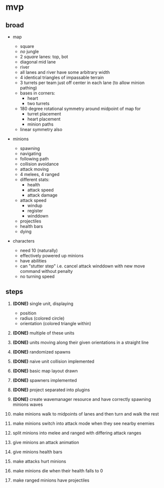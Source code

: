 # mvp

## broad

- map

  - square
  - _no_ jungle
  - 2 _square_ lanes: top, bot
  - diagonal mid lane
  - river
  - all lanes and river have some arbitrary width
  - 4 identical triangles of impassable terrain
  - 3 turrets per team just off center in each lane (to allow minion pathing)
  - bases in corners:
    - heart
    - two turrets
  - 180 degree rotational symmetry around midpoint of map for
    - turret placement
    - heart placement
    - minion paths
  - linear symmetry also

- minions

  - spawning
  - navigating
  - following path
  - collision avoidance
  - attack moving
  - 4 melees, 4 ranged
  - different stats:
    - health
    - attack speed
    - attack damage
  - attack speed
    - windup
    - register
    - winddown
  - projectiles
  - health bars
  - dying

- characters

  - need 10 (naturally)
  - effectively powered up minions
  - have abilities
  - can "stutter step" i.e. cancel attack winddown with new move command without penalty
  - no turning speed

## steps

1. **(DONE)** single unit, displaying

   - position
   - radius (colored circle)
   - orientation (colored triangle within)

2. **(DONE)** multiple of these units

3. **(DONE)** units moving along their given orientations in a straight line

4. **(DONE)** randomized spawns

5. **(DONE)** naive unit collision implemented

6. **(DONE)** basic map layout drawn

7. **(DONE)** spawners implemented

8. **(DONE)** project separated into plugins

9. **(DONE)** create wavemanager resource and have correctly spawning minions waves

10. make minions walk to midpoints of lanes and then turn and walk the rest

11. make minions switch into attack mode when they see nearby enemies

12. split minions into melee and ranged with differing attack ranges

13. give minions an attack animation

14. give minions health bars

15. make attacks hurt minions

16. make minions die when their health falls to 0

17. make ranged minions have projectiles
